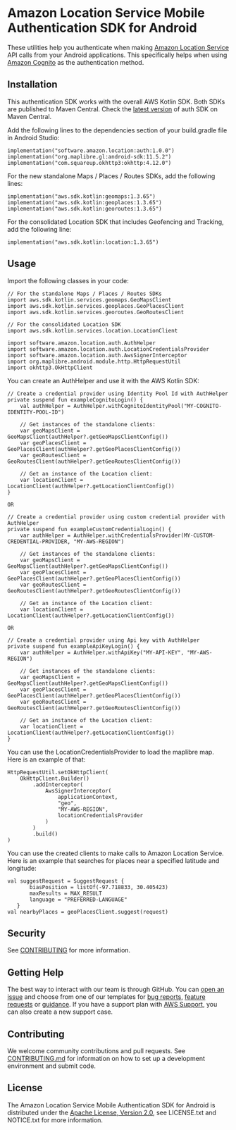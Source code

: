 # Amazon Location Service Mobile Authentication SDK for Android

These utilities help you authenticate when making [Amazon Location Service](https://aws.amazon.com/location/) API calls from your Android applications. This specifically helps when using [Amazon Cognito](https://docs.aws.amazon.com/location/latest/developerguide/authenticating-using-cognito.html) as the authentication method.

## Installation

This authentication SDK works with the overall AWS Kotlin SDK. Both SDKs are published to Maven Central.
Check the [latest version](https://mvnrepository.com/artifact/software.amazon.location/auth) of auth
SDK on Maven Central.

Add the following lines to the dependencies section of your build.gradle file in Android Studio:

```
implementation("software.amazon.location:auth:1.0.0")
implementation("org.maplibre.gl:android-sdk:11.5.2")
implementation("com.squareup.okhttp3:okhttp:4.12.0")
```

For the new standalone Maps / Places / Routes SDKs, add the following lines:
```
implementation("aws.sdk.kotlin:geomaps:1.3.65")
implementation("aws.sdk.kotlin:geoplaces:1.3.65")
implementation("aws.sdk.kotlin:georoutes:1.3.65")
```

For the consolidated Location SDK that includes Geofencing and Tracking, add the following line:
```
implementation("aws.sdk.kotlin:location:1.3.65")
```

## Usage

Import the following classes in your code:

```
// For the standalone Maps / Places / Routes SDKs
import aws.sdk.kotlin.services.geomaps.GeoMapsClient
import aws.sdk.kotlin.services.geoplaces.GeoPlacesClient
import aws.sdk.kotlin.services.georoutes.GeoRoutesClient

// For the consolidated Location SDK
import aws.sdk.kotlin.services.location.LocationClient

import software.amazon.location.auth.AuthHelper
import software.amazon.location.auth.LocationCredentialsProvider
import software.amazon.location.auth.AwsSignerInterceptor
import org.maplibre.android.module.http.HttpRequestUtil
import okhttp3.OkHttpClient
```

You can create an AuthHelper and use it with the AWS Kotlin SDK:

```
// Create a credential provider using Identity Pool Id with AuthHelper
private suspend fun exampleCognitoLogin() {
    val authHelper = AuthHelper.withCognitoIdentityPool("MY-COGNITO-IDENTITY-POOL-ID")
    
    // Get instances of the standalone clients:
    var geoMapsClient = GeoMapsClient(authHelper?.getGeoMapsClientConfig())
    var geoPlacesClient = GeoPlacesClient(authHelper?.getGeoPlacesClientConfig())
    var geoRoutesClient = GeoRoutesClient(authHelper?.getGeoRoutesClientConfig())
    
    // Get an instance of the Location client:
    var locationClient = LocationClient(authHelper?.getLocationClientConfig())
}

OR

// Create a credential provider using custom credential provider with AuthHelper
private suspend fun exampleCustomCredentialLogin() {
    var authHelper = AuthHelper.withCredentialsProvider(MY-CUSTOM-CREDENTIAL-PROVIDER, "MY-AWS-REGION")

    // Get instances of the standalone clients:
    var geoMapsClient = GeoMapsClient(authHelper?.getGeoMapsClientConfig())
    var geoPlacesClient = GeoPlacesClient(authHelper?.getGeoPlacesClientConfig())
    var geoRoutesClient = GeoRoutesClient(authHelper?.getGeoRoutesClientConfig())
    
    // Get an instance of the Location client:
    var locationClient = LocationClient(authHelper?.getLocationClientConfig())

OR

// Create a credential provider using Api key with AuthHelper
private suspend fun exampleApiKeyLogin() {
    var authHelper = AuthHelper.withApiKey("MY-API-KEY", "MY-AWS-REGION")

    // Get instances of the standalone clients:
    var geoMapsClient = GeoMapsClient(authHelper?.getGeoMapsClientConfig())
    var geoPlacesClient = GeoPlacesClient(authHelper?.getGeoPlacesClientConfig())
    var geoRoutesClient = GeoRoutesClient(authHelper?.getGeoRoutesClientConfig())
    
    // Get an instance of the Location client:
    var locationClient = LocationClient(authHelper?.getLocationClientConfig())
}
```
You can use the LocationCredentialsProvider to load the maplibre map. Here is an example of that:

```
HttpRequestUtil.setOkHttpClient(
    OkHttpClient.Builder()
        .addInterceptor(
            AwsSignerInterceptor(
                applicationContext,
                "geo",
                "MY-AWS-REGION",
                locationCredentialsProvider
            )
        )
        .build()
)
```

You can use the created clients to make calls to Amazon Location Service. Here is an example that searches for places near a specified latitude and longitude:

```
val suggestRequest = SuggestRequest {
       biasPosition = listOf(-97.718833, 30.405423)
       maxResults = MAX_RESULT
       language = "PREFERRED-LANGUAGE"
   }
val nearbyPlaces = geoPlacesClient.suggest(request)
```

## Security

See [CONTRIBUTING](CONTRIBUTING.md#security-issue-notifications) for more information.

## Getting Help

The best way to interact with our team is through GitHub.
You can [open an issue](https://github.com/aws-geospatial/amazon-location-mobile-auth-sdk-android/issues/new/choose) and choose from one of our templates for
[bug reports](https://github.com/aws-geospatial/amazon-location-mobile-auth-sdk-android/issues/new?assignees=&labels=bug%2C+needs-triage&template=---bug-report.md&title=),
[feature requests](https://github.com/aws-geospatial/amazon-location-mobile-auth-sdk-android/issues/new?assignees=&labels=feature-request&template=---feature-request.md&title=)
or [guidance](https://github.com/aws-geospatial/amazon-location-mobile-auth-sdk-android/issues/new?assignees=&labels=guidance%2C+needs-triage&template=---questions---help.md&title=).
If you have a support plan with [AWS Support](https://aws.amazon.com/premiumsupport/), you can also create a new support case.

## Contributing

We welcome community contributions and pull requests. See [CONTRIBUTING.md](https://github.com/aws-geospatial/amazon-location-mobile-auth-sdk-android/blob/master/CONTRIBUTING.md) for information on how to set up a development environment and submit code.

## License

The Amazon Location Service Mobile Authentication SDK for Android is distributed under the
[Apache License, Version 2.0](http://www.apache.org/licenses/LICENSE-2.0),
see LICENSE.txt and NOTICE.txt for more information.
